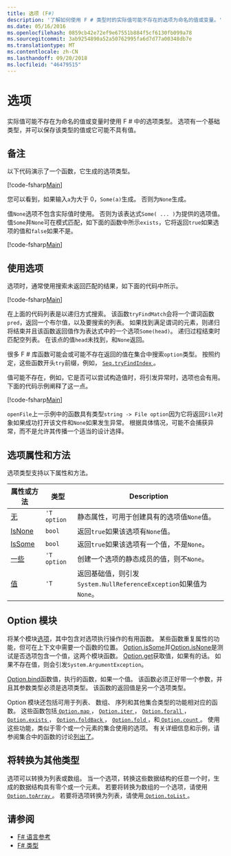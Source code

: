 ```yaml
---
title: 选项 (F#)
description: '了解如何使用 F # 类型时的实际值可能不存在的选项为命名的值或变量。'
ms.date: 05/16/2016
ms.openlocfilehash: 0859cb42e72ef9e67551b884f5cf6130fb099a78
ms.sourcegitcommit: 3ab9254890a52a50762995fa6d7d77a00348db7e
ms.translationtype: MT
ms.contentlocale: zh-CN
ms.lasthandoff: 09/20/2018
ms.locfileid: "46479515"
---
```

# <a name="options"></a>选项

实际值可能不存在为命名的值或变量时使用 F # 中的选项类型。 选项有一个基础类型，并可以保存该类型的值或它可能不具有值。

## <a name="remarks"></a>备注

以下代码演示了一个函数，它生成的选项类型。

[!code-fsharp[Main](../../../samples/snippets/fsharp/lang-ref-1/snippet1404.fs)]

您可以看到，如果输入`a`为大于 0，`Some(a)`生成。  否则为`None`生成。

值`None`选项不包含实际值时使用。 否则为该表达式`Some( ... )`为提供的选项值。 值`Some`并`None`可在模式匹配，如下面的函数中所示`exists`，它将返回`true`如果选项的值和`false`如果不是。

[!code-fsharp[Main](../../../samples/snippets/fsharp/lang-ref-1/snippet1401.fs)]

## <a name="using-options"></a>使用选项

选项时，通常使用搜索未返回匹配的结果，如下面的代码中所示。

[!code-fsharp[Main](../../../samples/snippets/fsharp/lang-ref-1/snippet1403.fs)]

在上面的代码列表是以递归方式搜索。 该函数`tryFindMatch`会将一个谓词函数`pred`，返回一个布尔值，以及要搜索的列表。 如果找到满足谓词的元素，则递归将结束并且该函数返回值作为表达式中的一个选项`Some(head)`。 递归过程结束时匹配空列表。 在该点的值`head`未找到，和`None`返回。

很多 F # 库函数可能会或可能不存在返回的值在集合中搜索`option`类型。 按照约定，这些函数开头`try`前缀，例如， [ `Seq.tryFindIndex` ](https://msdn.microsoft.com/library/c357b221-edf6-4f68-bf40-82a3156d945a)。

值可能不存在，例如，它是否可以尝试构造值时，将引发异常时，选项也会有用。 下面的代码示例阐释了这一点。

[!code-fsharp[Main](../../../samples/snippets/fsharp/lang-ref-1/snippet1402.fs)]

`openFile`上一示例中的函数具有类型`string -> File option`因为它将返回`File`对象如果成功打开该文件和`None`如果发生异常。 根据具体情况，可能不会捕获异常，而不是允许其传播一个适当的设计选择。

## <a name="option-properties-and-methods"></a>选项属性和方法

选项类型支持以下属性和方法。

|属性或方法|类型|Description|
|------------------|----|-----------|
|[无](https://msdn.microsoft.com/library/83ef260a-aa33-4e6f-aee6-b9bf0a461476)|`'T option`|静态属性，可用于创建具有的选项值`None`值。|
|[IsNone](https://msdn.microsoft.com/library/f08532ca-1716-4f60-ae59-8ef6256df234)|`bool`|返回`true`如果该选项有`None`值。|
|[IsSome](https://msdn.microsoft.com/library/c5088d51-c5d7-425f-a77f-12c379bb356f)|`bool`|返回`true`如果该选项有一个值，不是`None`。|
|[一些](https://msdn.microsoft.com/library/12f048d2-e293-4596-accb-de036ecd63fc)|`'T option`|创建一个选项的静态成员的值，则不`None`。|
|[值](https://msdn.microsoft.com/library/c79f68e8-11fd-45b1-a053-e8fc38b56df7)|`'T`|返回基础值，则引发`System.NullReferenceException`如果值为`None`。|

## <a name="option-module"></a>Option 模块

将某个模块[选项](https://msdn.microsoft.com/library/e615e4d3-bbbb-49ba-addc-6061ea2e2f4c)，其中包含对选项执行操作的有用函数。 某些函数重复属性的功能，但可在上下文中需要一个函数的位置。 [Option.isSome](https://msdn.microsoft.com/library/41ad0857-5672-4326-84b5-c33dc43dcf79)并[Option.isNone](https://msdn.microsoft.com/library/73db6a53-15e7-40a6-94f9-a0049e5f4819)是测试是否选项包含一个值，这两个模块函数。 [Option.get](https://msdn.microsoft.com/library/803e9fcb-6edd-4910-808c-25f08cbc55ea)获取值，如果有的话。 如果不存在值，则会引发`System.ArgumentException`。

[Option.bind](https://msdn.microsoft.com/library/c3406192-24ac-49b5-bc3b-8f805187f1c0)函数值，执行的函数，如果一个值。 该函数必须正好带一个参数，并且其参数类型必须是选项类型。 该函数的返回值是另一个选项类型。

Option 模块还包括可用于列表、 数组、 序列和其他集合类型的功能相对应的函数。 这些函数包括[ `Option.map` ](https://msdn.microsoft.com/library/91a20385-7e73-40c2-9adc-635e86d6a622)， [ `Option.iter` ](https://msdn.microsoft.com/library/83389eef-3dff-4074-b4cc-f69581c25191)， [ `Option.forall` ](https://msdn.microsoft.com/library/ba884586-5eae-49c5-9e36-05481c1c3428)， [ `Option.exists` ](https://msdn.microsoft.com/library/a606d2d4-fddc-4eab-ab37-c6138fb7ad99)， [ `Option.foldBack` ](https://msdn.microsoft.com/library/a882fbaf-c019-46f0-b4f5-b8c2b8b90ffb)， [ `Option.fold` ](https://msdn.microsoft.com/library/af896794-3d53-406c-9411-316cd5c33ad8)，和[ `Option.count` ](https://msdn.microsoft.com/library/2dac83a9-684e-4d0f-b50e-ff722a8bb876)。 使用这些功能，类似于零个或一个元素的集合使用的选项。 有关详细信息和示例，请参阅集合中的函数的讨论[列出了](lists.md)。

## <a name="converting-to-other-types"></a>将转换为其他类型

选项可以转换为列表或数组。 当一个选项，转换这些数据结构的任意一个时，生成的数据结构具有零个或一个元素。 若要将转换为数组的一个选项，请使用[ `Option.toArray` ](https://msdn.microsoft.com/library/c8044873-ba17-4b52-8231-eb1a28318c64)。 若要将选项转换为列表，请使用[ `Option.toList` ](https://msdn.microsoft.com/library/5f1af295-9fa9-40ad-b4a1-3578d94d44e1)。

## <a name="see-also"></a>请参阅

- [F# 语言参考](index.md)
- [F# 类型](fsharp-types.md)
